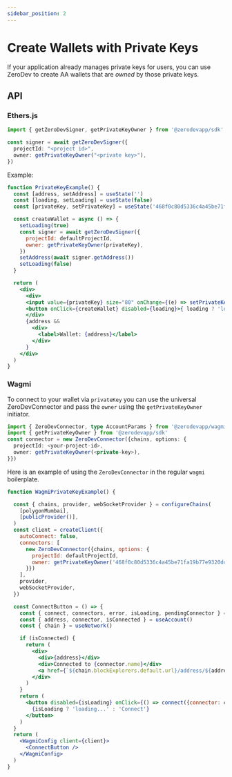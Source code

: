 ```yaml
---
sidebar_position: 2
---
```


# Create Wallets with Private Keys

If your application already manages private keys for users, you can use ZeroDev to create AA wallets that are *owned* by those private keys.

## API 

### Ethers.js

```typescript
import { getZeroDevSigner, getPrivateKeyOwner } from '@zerodevapp/sdk'

const signer = await getZeroDevSigner({
  projectId: "<project id>",
  owner: getPrivateKeyOwner("<private key>"),
})
```

Example:

```jsx live folded
function PrivateKeyExample() {
  const [address, setAddress] = useState('')
  const [loading, setLoading] = useState(false)
  const [privateKey, setPrivateKey] = useState('468f0c80d5336c4a45be71fa19b77e9320dc0abaea4fd018e0c49aca90c1db78')

  const createWallet = async () => {
    setLoading(true)
    const signer = await getZeroDevSigner({
      projectId: defaultProjectId,
      owner: getPrivateKeyOwner(privateKey),
    })
    setAddress(await signer.getAddress())
    setLoading(false)
  }

  return (
    <div>
      <div>
      <input value={privateKey} size="80" onChange={(e) => setPrivateKey(e.target.value)}/>
      <button onClick={createWallet} disabled={loading}>{ loading ? 'loading...' : 'Create Wallet'}</button>
      </div>
      {address && 
        <div>
          <label>Wallet: {address}</label>
        </div>
      }
    </div>
  )
}
```

### Wagmi

To connect to your wallet via `privateKey` you can use the universal ZeroDevConnector and pass the `owner` using the `getPrivateKeyOwner` initiator.

```typescript
import { ZeroDevConnector, type AccountParams } from '@zerodevapp/wagmi'
import { getPrivateKeyOwner } from '@zerodevapp/sdk'
const connector = new ZeroDevConnector({chains, options: {
  projectId: <your-project-id>,
  owner: getPrivateKeyOwner(<private-key>),
}})
```
Here is an example of using the `ZeroDevConnector` in the regular `wagmi` boilerplate.
```jsx live folded
function WagmiPrivateKeyExample() {

  const { chains, provider, webSocketProvider } = configureChains(
    [polygonMumbai],
    [publicProvider()],
  )
  const client = createClient({
    autoConnect: false,
    connectors: [
      new ZeroDevConnector({chains, options: {
        projectId: defaultProjectId,
        owner: getPrivateKeyOwner('468f0c80d5336c4a45be71fa19b77e9320dc0abaea4fd018e0c49aca90c1db78'),
      }})
    ],
    provider,
    webSocketProvider,
  })

  const ConnectButton = () => {
    const { connect, connectors, error, isLoading, pendingConnector } = useConnect()
    const { address, connector, isConnected } = useAccount()
    const { chain } = useNetwork()

    if (isConnected) {
      return (
        <div>
          <div>{address}</div>
          <div>Connected to {connector.name}</div>
          <a href={`${chain.blockExplorers.default.url}/address/${address}`} target="_blank">Explorer</a>
        </div>
      )
    }
    return (
      <button disabled={isLoading} onClick={() => connect({connector: connectors[0]})}>
        {isLoading ? 'loading...' : 'Connect'}
      </button>
    )
  }
  return (
    <WagmiConfig client={client}>
      <ConnectButton />
    </WagmiConfig>
  )
}